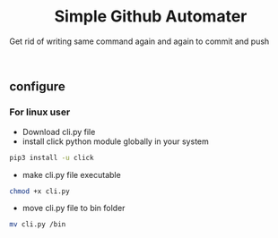 <h1 align="center">Simple Github Automater</h1>
<p>Get rid of writing same command again and again to commit and push</p>

<br>

## configure

### For linux user

* Download cli.py file
* install click python module globally in your system
```sh
pip3 install -u click
 ```
 * make cli.py file executable
 ```sh
 chmod +x cli.py
 ```
 * move cli.py file to bin folder
 ```sh
 mv cli.py /bin
 ```